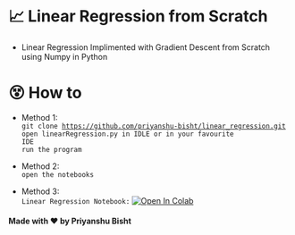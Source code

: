 # 📈 __Linear Regression from Scratch__
- Linear Regression Implimented with Gradient Descent from Scratch using Numpy in Python

# 😵 __How to__
- Method 1:  
<code>git clone https://github.com/priyanshu-bisht/linear_regression.git</code>  
<code>open linearRegression.py in IDLE or in your favourite IDE</code>  
<code>run the program</code>

- Method 2:  
<code>open the notebooks</code>  

- Method 3:  
<code>Linear Regression Notebook:</code> [![Open In Colab](https://colab.research.google.com/assets/colab-badge.svg)](https://colab.research.google.com/github/priyanshu-bisht/linear_regression/blob/master/linearRegression.ipynb)  

#### __Made with ❤ by Priyanshu Bisht__
